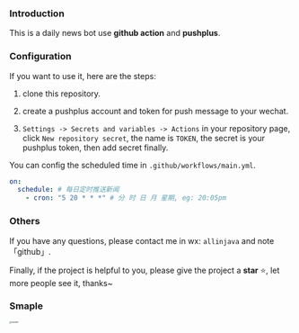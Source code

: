 ### Introduction

This is a daily news bot use **github action** and **pushplus**.

### Configuration

If you want to use it, here are the steps:

1. clone this repository.

2. create a pushplus account and token for push message to your wechat.
3. `Settings -> Secrets and variables -> Actions` in your repository page, click `New repository secret`, the name is `TOKEN`, the secret is your pushplus token, then add secret finally.

You can config the scheduled time in `.github/workflows/main.yml`.

```yml
on:
  schedule: # 每日定时推送新闻
    - cron: "5 20 * * *" # 分 时 日 月 星期, eg: 20:05pm
```

### Others

If you have any questions, please contact me in wx: `allinjava` and note 「github」.

Finally, if the project is helpful to you, please give the project a **star** ⭐, let more people see it, thanks~

### Smaple

<img src="https://cdn.acwing.com/media/article/image/2023/07/01/52520_db1493ef17-sample.jpg" alt="sample" style="zoom: 25%;" />
